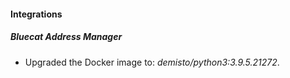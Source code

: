 #### Integrations
##### Bluecat Address Manager
- Upgraded the Docker image to: *demisto/python3:3.9.5.21272*.
